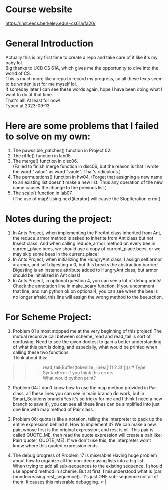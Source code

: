 # Course website  
https://inst.eecs.berkeley.edu/~cs61a/fa20/  
  
# General Introduction  
Actually this is my first time to create a repo and take care of it like it's my baby lol.  
Big thanks to UCB CS 61A, which gives me the opportunity to dive into the world of CS.  
This is much more like a repo to record my progress, so all these texts seem to be written just for me myself lol.  
If someday later I can see these words again, hope I have been doing what I want to do at that time.  
That's all! At least for now!  
Typed at 2023-09-13  
  
# Here are some problems that I failed to solve on my own:  
1. The pawssible_patches() function in Project 02.  
2. The riffle() function in lab05.  
3. The merge() function in disc06.  
(Failed to finish merge function in disc06, but the reason is that I wrote the word "value" as word "vaule". That's ridiculous.)  
4. The permutations() function in hw04.
(Forget that assigning a new name to an existing list doesn't make a new list. Thus any operation of the new name causes the change to the previous list.)  
5. The scale() function in lab07.  
(The use of map! Using next(iterator) will cause the StopIteration error.)  

# Notes during the project:
1. In Ants Project, when implementing the FireAnt class inherited from Ant, the reduce_armor method is asked to inherite from Ant class but not Insect class. And when calling reduce_armor method on every bee in current_place.bees, we should use a copy of current_place.bees, or we may skip some bees in the current_place!  
2. In Ants Project, when initializing the HungryAnt class, I assign self.armor = armor, and self.digesting = 0, but this breaks the abstraction barrier! Digesting is an instance attribute added to HungryAnt class, but armor should be initialized in Ant class!  
3. In Ants Project, in optional question 4, you can see a lot of debug prints! Check the annotation line in make_scary function. If you uncomment that line, and run python ok on optional4, you can see when the bee is no longer afraid, this line will assign the wrong method to the bee.action. 

# For Scheme Project:  
1. Problem 01 almost stopped me at the very beginning of this project! The mutual recursive call between scheme_read and read_tail is sort of confusing. Need to see the given doctest to gain a better understanding of what this part is doing, and especially, what would be printed when calling these two functions.  
Think about this:    
>>> read_tail(Buffer(tokenize_lines(['(1 2 3)']))) # Type SyntaxError if you think this errors  
What would python print?  
  
2. Problem 04: I don't know how to use the map method provided in Pair class, all these lines you can see in main branch do work, but in Smart_Solutions branch(Yes it's so tricky for me and I think I need a new branch to save it), you can see all these lines can be simplified into just one line with map method of Pair class.  
  
3. Problem 06: quote is like a notation, telling the interpreter to pack up the entire expression behind it. How to implement it? We can make a new pair, whose first is the original expression, and rest is nil. This pair is called QUOTE_ME, then read the quote expression will create a pair like: Pair('quote', QUOTE_ME). If we don't use this, the interpreter won't know where this quoted expression ends.  
  
4. The debug progress of Problem 17 is miserable! Having huge problem about how to organize all the non-decreasing lists into a big list.  
When trying to add all sub-sequences to the existing sequence, I should use append method in scheme. But at first, I misunderstood what is (car (nondecreasing rest_sequence)). It's just ONE sub-sequence not all of them. It causes this miserable debugging. >:|  
